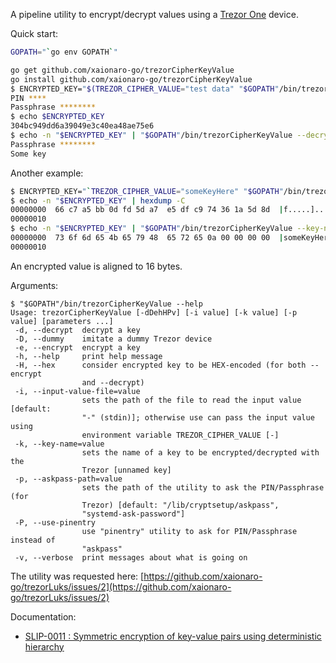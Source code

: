 A pipeline utility to encrypt/decrypt values using a [Trezor One](https://github.com/trezor/trezor-mcu) device.

Quick start:
```sh
GOPATH="`go env GOPATH`"

go get github.com/xaionaro-go/trezorCipherKeyValue
go install github.com/xaionaro-go/trezorCipherKeyValue
$ ENCRYPTED_KEY="$(TREZOR_CIPHER_VALUE="test data" "$GOPATH"/bin/trezorCipherKeyValue --encrypt --hex)"
PIN ****
Passphrase ********
$ echo $ENCRYPTED_KEY
304bc949dd6a39049e3c40ea48ae75e6
$ echo -n "$ENCRYPTED_KEY" | "$GOPATH"/bin/trezorCipherKeyValue --decrypt --hex
Passphrase ********
Some key
```

Another example:
```sh
$ ENCRYPTED_KEY="`TREZOR_CIPHER_VALUE="someKeyHere" "$GOPATH"/bin/trezorCipherKeyValue --key-name myKey --use-pinentry --encrypt`"
$ echo -n "$ENCRYPTED_KEY" | hexdump -C
00000000  66 c7 a5 bb 0d fd 5d a7  e5 df c9 74 36 1a 5d 8d  |f.....]....t6.].|
00000010
$ echo -n "$ENCRYPTED_KEY" | "$GOPATH"/bin/trezorCipherKeyValue --key-name myKey --use-pinentry --decrypt | hexdump -C
00000000  73 6f 6d 65 4b 65 79 48  65 72 65 0a 00 00 00 00  |someKeyHere.....|
00000010
```

An encrypted value is aligned to 16 bytes.

Arguments:
```
$ "$GOPATH"/bin/trezorCipherKeyValue --help
Usage: trezorCipherKeyValue [-dDehHPv] [-i value] [-k value] [-p value] [parameters ...]
 -d, --decrypt  decrypt a key
 -D, --dummy    imitate a dummy Trezor device
 -e, --encrypt  encrypt a key
 -h, --help     print help message
 -H, --hex      consider encrypted key to be HEX-encoded (for both --encrypt
                and --decrypt)
 -i, --input-value-file=value
                sets the path of the file to read the input value [default:
                "-" (stdin)]; otherwise use can pass the input value using
                environment variable TREZOR_CIPHER_VALUE [-]
 -k, --key-name=value
                sets the name of a key to be encrypted/decrypted with the
                Trezor [unnamed key]
 -p, --askpass-path=value
                sets the path of the utility to ask the PIN/Passphrase (for
                Trezor) [default: "/lib/cryptsetup/askpass",
                "systemd-ask-password"]
 -P, --use-pinentry
                use "pinentry" utility to ask for PIN/Passphrase instead of
                "askpass"
 -v, --verbose  print messages about what is going on
```

The utility was requested here: [https://github.com/xaionaro-go/trezorLuks/issues/2](https://github.com/xaionaro-go/trezorLuks/issues/2)

Documentation:
* [SLIP-0011 : Symmetric encryption of key-value pairs using deterministic hierarchy](https://github.com/satoshilabs/slips/blob/master/slip-0011.md)
